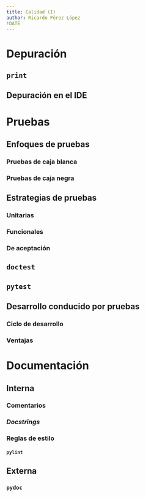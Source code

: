 ```yaml
---
title: Calidad (I)
author: Ricardo Pérez López
!DATE
---
```


# Depuración

## `print`

## Depuración en el IDE

# Pruebas

## Enfoques de pruebas

### Pruebas de caja blanca

### Pruebas de caja negra

## Estrategias de pruebas

### Unitarias

### Funcionales

### De aceptación

## `doctest`

## `pytest`

## Desarrollo conducido por pruebas

### Ciclo de desarrollo

### Ventajas

# Documentación

## Interna

### Comentarios

### *Docstrings*

### Reglas de estilo

#### `pylint`

## Externa

### `pydoc`

